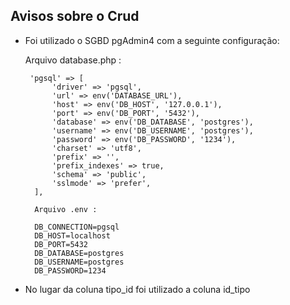 ## Avisos sobre o Crud
- Foi utilizado o SGBD pgAdmin4 com a seguinte configuração:

    Arquivo database.php :
    
       'pgsql' => [
            'driver' => 'pgsql',
            'url' => env('DATABASE_URL'),
            'host' => env('DB_HOST', '127.0.0.1'),
            'port' => env('DB_PORT', '5432'),
            'database' => env('DB_DATABASE', 'postgres'),
            'username' => env('DB_USERNAME', 'postgres'),
            'password' => env('DB_PASSWORD', '1234'),
            'charset' => 'utf8',
            'prefix' => '',
            'prefix_indexes' => true,
            'schema' => 'public',
            'sslmode' => 'prefer',
        ],

        Arquivo .env :

        DB_CONNECTION=pgsql
        DB_HOST=localhost
        DB_PORT=5432
        DB_DATABASE=postgres
        DB_USERNAME=postgres
        DB_PASSWORD=1234


- No lugar da coluna tipo_id foi utilizado a coluna id_tipo